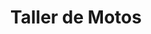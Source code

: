 ---
title: "Taller de Motos"
url: /colonia-wanda/taller-de-motos/
shop: reparación de automóviles
---
